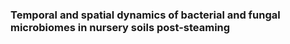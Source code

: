 ### Temporal and spatial dynamics of bacterial and fungal microbiomes in nursery soils post-steaming

